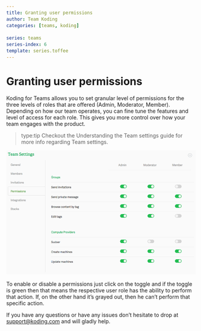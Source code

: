 ```yaml
---
title: Granting user permissions
author: Team Koding
categories: [teams, koding]

series: teams
series-index: 6
template: series.toffee
---
```


# Granting user permissions

Koding for Teams allows you to set granular level of permissions for the three levels of roles that are offered (Admin, Moderator, Member). Depending on how our team operates, you can fine tune the features and level of access for each role. This gives you more control over how your team engages with the product.

> type:tip
> Checkout the Understanding the Team settings guide for more info regarding Team settings.

![image00](image00.png)

To enable or disable a permissions just click on the toggle and if the toggle is green then that means the respective user role has the ability to perform that action. If, on the other hand it’s grayed out, then he can’t perform that specific action.

If you have any questions or have any issues don’t hesitate to drop at [support@koding.com](mailto:support@koding.com) and will gladly help.
